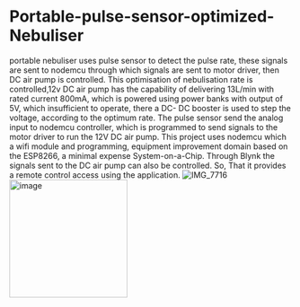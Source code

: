 # Portable-pulse-sensor-optimized-Nebuliser
portable nebuliser uses pulse sensor to detect the pulse rate, these signals are sent to nodemcu through which signals are sent to motor driver, then DC air pump is controlled. This optimisation of nebulisation rate is controlled,12v DC air pump has the capability of delivering 13L/min with rated current 800mA, which is powered using power banks with output of 5V, which insufficient to operate, there a DC- DC booster is used to step the voltage, according to the optimum rate. The pulse sensor send the analog input to nodemcu controller, which is programmed to send signals to the motor driver to run the 12V DC air pump. This project uses nodemcu which a wifi module and programming, equipment improvement domain based on the ESP8266, a minimal expense System-on-a-Chip. Through Blynk the signals sent to the DC air pump can also be controlled. So, That it provides a remote control access using the application.
![IMG_7716](https://github.com/raju006/Portable-pulse-sensor-optimized-Nebuliser/assets/112745026/989b74e1-53ad-44f1-a4a1-41f83ab9f606)
<img width="210" alt="image" src="https://github.com/raju006/Portable-pulse-sensor-optimized-Nebuliser/assets/112745026/162470d6-8bb1-4e2f-afd1-8a705eb1227d">
